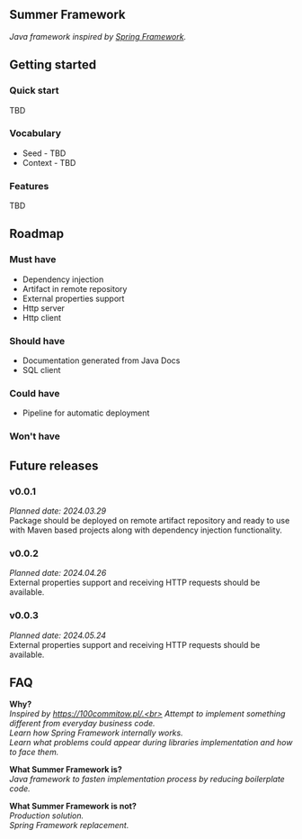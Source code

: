## Summer Framework
<i>Java framework inspired by [Spring Framework](https://spring.io).</i>

## Getting started
### Quick start
TBD

### Vocabulary
- Seed - TBD
- Context - TBD

### Features
TBD

## Roadmap
### Must have
- Dependency injection
- Artifact in remote repository
- External properties support
- Http server
- Http client
### Should have
- Documentation generated from Java Docs
- SQL client
### Could have
- Pipeline for automatic deployment
### Won't have

## Future releases
### v0.0.1
<i>Planned date: 2024.03.29</i><br>
Package should be deployed on remote artifact repository and ready to use with Maven based projects along with dependency injection functionality.

### v0.0.2
<i>Planned date: 2024.04.26</i><br>
External properties support and receiving HTTP requests should be available.

### v0.0.3
<i>Planned date: 2024.05.24</i><br>
External properties support and receiving HTTP requests should be available.

## FAQ
<b>Why?</b><br>
<i>
Inspired by https://100commitow.pl/.<br>
Attempt to implement something different from everyday business code.<br>
Learn how Spring Framework internally works.<br>
Learn what problems could appear during libraries implementation and how to face them.<br>
</i>

<b>What Summer Framework is?</b><br>
<i>
Java framework to fasten implementation process by reducing boilerplate code.<br>
</i>

<b>What Summer Framework is not?</b><br>
<i>
Production solution.<br>
Spring Framework replacement.
</i>
